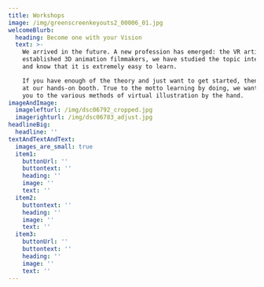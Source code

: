 ```yaml
---
title: Workshops
image: /img/greenscreenkeyouts2_00006_01.jpg
welcomeBlurb:
  heading: Become one with your Vision
  text: >-
    We arrived in the future. A new profession has emerged: the VR artist. As
    established 3D animation filmmakers, we have studied the topic intensively
    and know that it is extremely easy to learn.

    If you have enough of the theory and just want to get started, then visit us
    at our hands-on booth. True to the motto learning by doing, we want to take
    you to the various methods of virtual illustration by the hand.
imageAndImage:
  imagelefturl: /img/dsc06792_cropped.jpg
  imagerighturl: /img/dsc06783_adjust.jpg
headlineBig:
  headline: ''
textAndTextAndText:
  images_are_small: true
  item1:
    buttonUrl: ''
    buttontext: ''
    heading: ''
    image: ''
    text: ''
  item2:
    buttontext: ''
    heading: ''
    image: ''
    text: ''
  item3:
    buttonUrl: ''
    buttontext: ''
    heading: ''
    image: ''
    text: ''
---
```


